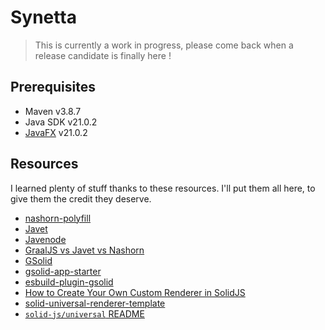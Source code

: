 # Synetta

> This is currently a work in progress, please come back when a release candidate is finally here !

## Prerequisites

- Maven v3.8.7
- Java SDK v21.0.2
- [JavaFX](https://gluonhq.com/products/javafx) v21.0.2

## Resources

I learned plenty of stuff thanks to these resources.
I'll put them all here, to give them the credit they deserve.

- [nashorn-polyfill](https://github.com/shendepu/nashorn-polyfill)
- [Javet](https://www.caoccao.com/Javet/index.html)
- [Javenode](https://github.com/caoccao/Javenode)
- [GraalJS vs Javet vs Nashorn](https://github.com/caoccao/GraalJS-vs-Javet-vs-Nashorn)
- [GSolid](https://github.com/thislight/gsolid)
- [gsolid-app-starter](https://github.com/thislight/gsolid-app-starter)
- [esbuild-plugin-gsolid](https://github.com/thislight/esbuild-plugin-gsolid)
- [How to Create Your Own Custom Renderer in SolidJS](https://www.thisdot.co/blog/how-to-create-your-own-custom-renderer-in-solidjs)
- [solid-universal-renderer-template](https://github.com/whoisryosuke/solid-universal-renderer-template)
- [`solid-js/universal` README](https://github.com/solidjs/solid/tree/main/packages/solid/universal)
